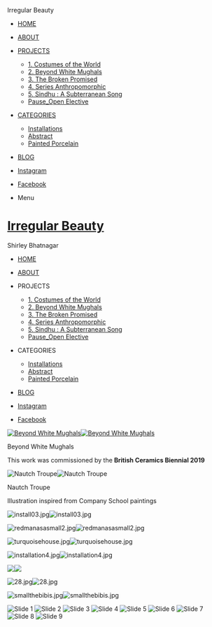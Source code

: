 Irregular Beauty



* [HOME](/)
* [ABOUT](/about)
* [PROJECTS](/new-folder)
  + [1. Costumes of the World](/trade-routes-costumes-of-the-world)
  + [2. Beyond White Mughals](/beyond-white-mughals-1)
  + [3. The Broken Promised](/the-broken-promised-1)
  + [4. Series Anthropomorphic](/anthropomorphism)
  + [5. Sindhu : A Subterranean Song](/sindhu-a-subterranean-song)
  + [Pause\_Open Elective](/pause_open-elective)
* [CATEGORIES](/new-folder-1)
  + [Installations](/installations)
  + [Abstract](/abstract)
  + [Painted Porcelain](/porcelain)


* [BLOG](https://shirleybhatnagar.wordpress.com/)
* [Instagram](https://www.instagram.com/shirleybhatnagar/)
* [Facebook](https://www.facebook.com/Irregular-Beauty-208195429307289/)

* Menu

[Irregular Beauty](/)
=====================

Shirley Bhatnagar

* [HOME](/)
* [ABOUT](/about)
* PROJECTS

  + [1. Costumes of the World](/trade-routes-costumes-of-the-world)
  + [2. Beyond White Mughals](/beyond-white-mughals-1)
  + [3. The Broken Promised](/the-broken-promised-1)
  + [4. Series Anthropomorphic](/anthropomorphism)
  + [5. Sindhu : A Subterranean Song](/sindhu-a-subterranean-song)
  + [Pause\_Open Elective](/pause_open-elective)
* CATEGORIES

  + [Installations](/installations)
  + [Abstract](/abstract)
  + [Painted Porcelain](/porcelain)


* [BLOG](https://shirleybhatnagar.wordpress.com/)
* [Instagram](https://www.instagram.com/shirleybhatnagar/)
* [Facebook](https://www.facebook.com/Irregular-Beauty-208195429307289/)

[![Beyond White Mughals](https://images.squarespace-cdn.com/content/v1/5b0b9a4289c172d1d77a1652/1589887940988-X03L965EJJL0NV3W7OP1/_MG_0654.jpg)![Beyond White Mughals]()](/beyond-white-mughals-1)

Beyond White Mughals

This work was commissioned by the **British Ceramics Biennial 2019**

![Nautch Troupe](https://images.squarespace-cdn.com/content/v1/5b0b9a4289c172d1d77a1652/1585716716225-H2GYY84ENQ11RJNBHT2P/image-asset.jpeg)![Nautch Troupe]()

Nautch Troupe

Illustration inspired from Company School paintings

![install03.jpg](https://images.squarespace-cdn.com/content/v1/5b0b9a4289c172d1d77a1652/1529148505414-HGRTQMW5SZ36SB2D038T/install03.jpg)![install03.jpg]()

![redmanasasmall2.jpg](https://images.squarespace-cdn.com/content/v1/5b0b9a4289c172d1d77a1652/1589896472794-X70FF9A2L5GWAT2AN1B5/redmanasasmall2.jpg)![redmanasasmall2.jpg]()

![turquoisehouse.jpg](https://images.squarespace-cdn.com/content/v1/5b0b9a4289c172d1d77a1652/1589896573009-IAO253Y02G1IY33AN0YY/turquoisehouse.jpg)![turquoisehouse.jpg]()

![installation4.jpg](https://images.squarespace-cdn.com/content/v1/5b0b9a4289c172d1d77a1652/1589973976008-MWKIAS37VT6WY8UO9S17/installation4.jpg)![installation4.jpg]()

![                                 ](https://images.squarespace-cdn.com/content/v1/5b0b9a4289c172d1d77a1652/1589974033969-VLG76YPEE6NYMXHCIU9M/zoffanyflatbacksmall.jpg)![                                 ]()

![28.jpg](https://images.squarespace-cdn.com/content/v1/5b0b9a4289c172d1d77a1652/1589974130962-52WMG0PS9Z7HR1NRKDEN/28.jpg)![28.jpg]()

![smallthebibis.jpg](https://images.squarespace-cdn.com/content/v1/5b0b9a4289c172d1d77a1652/1589974425785-MEUVY11JFSJK37P9XYFR/smallthebibis.jpg)![smallthebibis.jpg]()

![Slide 1](https://images.squarespace-cdn.com/content/v1/5b0b9a4289c172d1d77a1652/1589887940988-X03L965EJJL0NV3W7OP1/_MG_0654.jpg)
![Slide 2](https://images.squarespace-cdn.com/content/v1/5b0b9a4289c172d1d77a1652/1585716716225-H2GYY84ENQ11RJNBHT2P/image-asset.jpeg)
![Slide 3](https://images.squarespace-cdn.com/content/v1/5b0b9a4289c172d1d77a1652/1529148505414-HGRTQMW5SZ36SB2D038T/install03.jpg)
![Slide 4](https://images.squarespace-cdn.com/content/v1/5b0b9a4289c172d1d77a1652/1589896472794-X70FF9A2L5GWAT2AN1B5/redmanasasmall2.jpg)
![Slide 5](https://images.squarespace-cdn.com/content/v1/5b0b9a4289c172d1d77a1652/1589896573009-IAO253Y02G1IY33AN0YY/turquoisehouse.jpg)
![Slide 6](https://images.squarespace-cdn.com/content/v1/5b0b9a4289c172d1d77a1652/1589973976008-MWKIAS37VT6WY8UO9S17/installation4.jpg)
![Slide 7](https://images.squarespace-cdn.com/content/v1/5b0b9a4289c172d1d77a1652/1589974033969-VLG76YPEE6NYMXHCIU9M/zoffanyflatbacksmall.jpg)
![Slide 8](https://images.squarespace-cdn.com/content/v1/5b0b9a4289c172d1d77a1652/1589974130962-52WMG0PS9Z7HR1NRKDEN/28.jpg)
![Slide 9](https://images.squarespace-cdn.com/content/v1/5b0b9a4289c172d1d77a1652/1589974425785-MEUVY11JFSJK37P9XYFR/smallthebibis.jpg)
